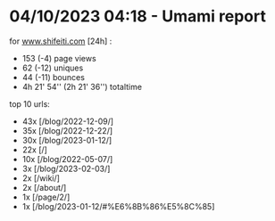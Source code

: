 # 04/10/2023 04:18 - Umami report
for www.shifeiti.com [24h] :

 - 153 (-4) page views
 - 62 (-12) uniques
 - 44 (-11) bounces
 - 4h 21' 54'' (2h 21' 36'') totaltime


top 10 urls:
 - 43x [/blog/2022-12-09/]
 - 35x [/blog/2022-12-22/]
 - 30x [/blog/2023-01-12/]
 - 22x [/]
 - 10x [/blog/2022-05-07/]
 - 3x [/blog/2023-02-03/]
 - 2x [/wiki/]
 - 2x [/about/]
 - 1x [/page/2/]
 - 1x [/blog/2023-01-12/#%E6%8B%86%E5%8C%85]


